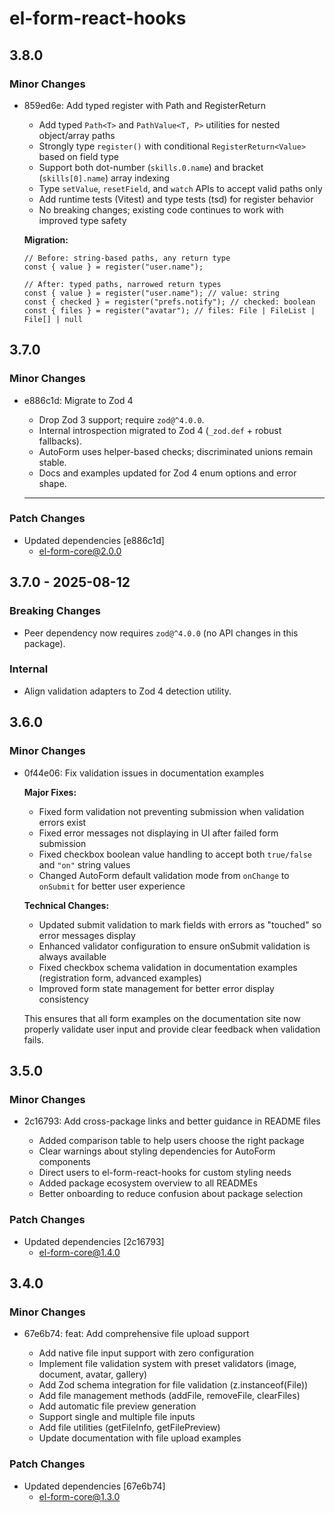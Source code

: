 # el-form-react-hooks

## 3.8.0

### Minor Changes

- 859ed6e: Add typed register with Path<T> and RegisterReturn<Value>

  - Add typed `Path<T>` and `PathValue<T, P>` utilities for nested object/array paths
  - Strongly type `register()` with conditional `RegisterReturn<Value>` based on field type
  - Support both dot-number (`skills.0.name`) and bracket (`skills[0].name`) array indexing
  - Type `setValue`, `resetField`, and `watch` APIs to accept valid paths only
  - Add runtime tests (Vitest) and type tests (tsd) for register behavior
  - No breaking changes; existing code continues to work with improved type safety

  **Migration:**

  ```tsx
  // Before: string-based paths, any return type
  const { value } = register("user.name");

  // After: typed paths, narrowed return types
  const { value } = register("user.name"); // value: string
  const { checked } = register("prefs.notify"); // checked: boolean
  const { files } = register("avatar"); // files: File | FileList | File[] | null
  ```

## 3.7.0

### Minor Changes

- e886c1d: Migrate to Zod 4

  - Drop Zod 3 support; require `zod@^4.0.0`.
  - Internal introspection migrated to Zod 4 (`_zod.def` + robust fallbacks).
  - AutoForm uses helper-based checks; discriminated unions remain stable.
  - Docs and examples updated for Zod 4 enum options and error shape.

  ***

### Patch Changes

- Updated dependencies [e886c1d]
  - el-form-core@2.0.0

## 3.7.0 - 2025-08-12

### Breaking Changes

- Peer dependency now requires `zod@^4.0.0` (no API changes in this package).

### Internal

- Align validation adapters to Zod 4 detection utility.

## 3.6.0

### Minor Changes

- 0f44e06: Fix validation issues in documentation examples

  **Major Fixes:**

  - Fixed form validation not preventing submission when validation errors exist
  - Fixed error messages not displaying in UI after failed form submission
  - Fixed checkbox boolean value handling to accept both `true/false` and `"on"` string values
  - Changed AutoForm default validation mode from `onChange` to `onSubmit` for better user experience

  **Technical Changes:**

  - Updated submit validation to mark fields with errors as "touched" so error messages display
  - Enhanced validator configuration to ensure onSubmit validation is always available
  - Fixed checkbox schema validation in documentation examples (registration form, advanced examples)
  - Improved form state management for better error display consistency

  This ensures that all form examples on the documentation site now properly validate user input and provide clear feedback when validation fails.

## 3.5.0

### Minor Changes

- 2c16793: Add cross-package links and better guidance in README files

  - Added comparison table to help users choose the right package
  - Clear warnings about styling dependencies for AutoForm components
  - Direct users to el-form-react-hooks for custom styling needs
  - Added package ecosystem overview to all READMEs
  - Better onboarding to reduce confusion about package selection

### Patch Changes

- Updated dependencies [2c16793]
  - el-form-core@1.4.0

## 3.4.0

### Minor Changes

- 67e6b74: feat: Add comprehensive file upload support

  - Add native file input support with zero configuration
  - Implement file validation system with preset validators (image, document, avatar, gallery)
  - Add Zod schema integration for file validation (z.instanceof(File))
  - Add file management methods (addFile, removeFile, clearFiles)
  - Add automatic file preview generation
  - Support single and multiple file inputs
  - Add file utilities (getFileInfo, getFilePreview)
  - Update documentation with file upload examples

### Patch Changes

- Updated dependencies [67e6b74]
  - el-form-core@1.3.0
